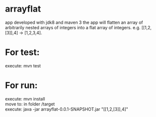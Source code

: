 # arrayflat
app developed with jdk8 and maven 3
the app will flatten an array of arbitrarily nested arrays of integers into a flat array of integers. e.g. [[1,2,[3]],4] -> [1,2,3,4].

# For test:
  execute: mvn test

# For run:
  execute: mvn install  
  move to: in folder /target  
  execute: java -jar arrayflat-0.0.1-SNAPSHOT.jar "[[1,2,[3]],4]"
  
  
